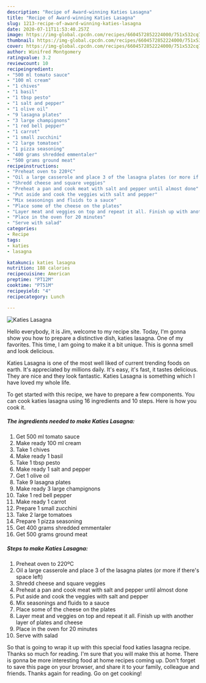 ```yaml
---
description: "Recipe of Award-winning Katies Lasagna"
title: "Recipe of Award-winning Katies Lasagna"
slug: 1213-recipe-of-award-winning-katies-lasagna
date: 2020-07-11T11:53:40.257Z
image: https://img-global.cpcdn.com/recipes/6604572852224000/751x532cq70/katies-lasagna-recipe-main-photo.jpg
thumbnail: https://img-global.cpcdn.com/recipes/6604572852224000/751x532cq70/katies-lasagna-recipe-main-photo.jpg
cover: https://img-global.cpcdn.com/recipes/6604572852224000/751x532cq70/katies-lasagna-recipe-main-photo.jpg
author: Winifred Montgomery
ratingvalue: 3.2
reviewcount: 10
recipeingredient:
- "500 ml tomato sauce"
- "100 ml cream"
- "1 chives"
- "1 basil"
- "1 tbsp pesto"
- "1 salt and pepper"
- "1 olive oil"
- "9 lasagna plates"
- "3 large champignons"
- "1 red bell pepper"
- "1 carrot"
- "1 small zucchini"
- "2 large tomatoes"
- "1 pizza seasoning"
- "400 grams shredded emmentaler"
- "500 grams ground meat"
recipeinstructions:
- "Preheat oven to 220ºC"
- "Oil a large casserole and place 3 of the lasagna plates (or more if there&#39;s space left)"
- "Shredd cheese and square veggies"
- "Preheat a pan and cook meat with salt and pepper until almost done"
- "Put aside and cook the veggies with salt and pepper"
- "Mix seasonings and fluids to a sauce"
- "Place some of the cheese on the plates"
- "Layer meat and veggies on top and repeat it all. Finish up with another layer of plates and cheese"
- "Place in the oven for 20 minutes"
- "Serve with salad"
categories:
- Recipe
tags:
- katies
- lasagna

katakunci: katies lasagna 
nutrition: 188 calories
recipecuisine: American
preptime: "PT12M"
cooktime: "PT51M"
recipeyield: "4"
recipecategory: Lunch

---
```



![Katies Lasagna](https://img-global.cpcdn.com/recipes/6604572852224000/751x532cq70/katies-lasagna-recipe-main-photo.jpg)

Hello everybody, it is Jim, welcome to my recipe site. Today, I'm gonna show you how to prepare a distinctive dish, katies lasagna. One of my favorites. This time, I am going to make it a bit unique. This is gonna smell and look delicious.



Katies Lasagna is one of the most well liked of current trending foods on earth. It's appreciated by millions daily. It's easy, it's fast, it tastes delicious. They are nice and they look fantastic. Katies Lasagna is something which I have loved my whole life.


To get started with this recipe, we have to prepare a few components. You can cook katies lasagna using 16 ingredients and 10 steps. Here is how you cook it.

<!--inarticleads1-->

##### The ingredients needed to make Katies Lasagna:

1. Get 500 ml tomato sauce
1. Make ready 100 ml cream
1. Take 1 chives
1. Make ready 1 basil
1. Take 1 tbsp pesto
1. Make ready 1 salt and pepper
1. Get 1 olive oil
1. Take 9 lasagna plates
1. Make ready 3 large champignons
1. Take 1 red bell pepper
1. Make ready 1 carrot
1. Prepare 1 small zucchini
1. Take 2 large tomatoes
1. Prepare 1 pizza seasoning
1. Get 400 grams shredded emmentaler
1. Get 500 grams ground meat




<!--inarticleads2-->

##### Steps to make Katies Lasagna:

1. Preheat oven to 220ºC
1. Oil a large casserole and place 3 of the lasagna plates (or more if there&#39;s space left)
1. Shredd cheese and square veggies
1. Preheat a pan and cook meat with salt and pepper until almost done
1. Put aside and cook the veggies with salt and pepper
1. Mix seasonings and fluids to a sauce
1. Place some of the cheese on the plates
1. Layer meat and veggies on top and repeat it all. Finish up with another layer of plates and cheese
1. Place in the oven for 20 minutes
1. Serve with salad




So that is going to wrap it up with this special food katies lasagna recipe. Thanks so much for reading. I'm sure that you will make this at home. There is gonna be more interesting food at home recipes coming up. Don't forget to save this page on your browser, and share it to your family, colleague and friends. Thanks again for reading. Go on get cooking!
